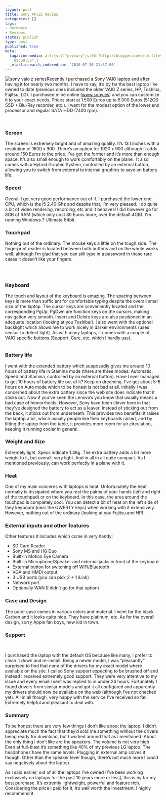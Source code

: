 ```yaml
---
layout: post
title: Sony VPCZ1 Review
categories: []
tags:
- Hardware
- Reviews
status: publish
type: post
published: true
meta:
  tagazine-media: a:7:{s:7:"primary";s:68:"http://bloggerismetech.files.wordpress.com/2010/02/sony_vaio_z_2.jpg";s:6:"images";a:1:{s:68:"http://bloggerismetech.files.wordpress.com/2010/02/sony_vaio_z_2.jpg";a:6:{s:8:"file_url";s:68:"http://bloggerismetech.files.wordpress.com/2010/02/sony_vaio_z_2.jpg";s:5:"width";s:3:"550";s:6:"height";s:3:"386";s:4:"type";s:5:"image";s:4:"area";s:6:"212300";s:9:"file_path";s:0:"";}}s:6:"videos";a:0:{}s:11:"image_count";s:1:"2";s:6:"author";s:7:"5078411";s:7:"blog_id";s:8:"11677451";s:9:"mod_stamp";s:19:"2010-11-05
    09:59:55";}
  _elasticsearch_indexed_on: '2010-07-30 21:57:00'
---
```

<p><img style="display:inline;margin-left:0;margin-right:0;" src="http://bloggerismetech.files.wordpress.com/2010/02/sony_vaio_z_2.jpg" alt="sony vaio z series" align="left" />Recently I purchased a Sony VAIO laptop and after having it for nearly two months, I have to say, it&rsquo;s by far the best laptop I&rsquo;ve owned to date (previous ones included the older VAIO Z series, HP, Toshiba, Fujitsu, LG). I purchased mine online (<a href="http://www.sony.es">www.sony.es</a>) and you can customize it to your exact needs. Prices start at 1.500 Euros up to 5.000 Euros (512GB SSD + Blu-Ray recorder, etc.). I went for the modest option of the lower end processor and regular SATA HDD (7400 rpm). </p>  <p>&nbsp;</p>  <h3>Screen</h3>  <p>The screen is extremely bright and of amazing quality. It&rsquo;s 13.1 inches with a resolution of 1600 x 900. There&rsquo;s an option for 1920 x 900 although it adds around 150 Euros to the price. I&rsquo;ve got the former and it&rsquo;s more than enough space. It&rsquo;s also small enough to work comfortably on the plane.&nbsp; It also comes with a Hybrid Graphic System, controlled by an external button, allowing you to switch from external to internal graphics to save on battery life. </p>  <h3>Speed</h3>  <p>Overall I get very good performance out of if. I purchased the lower end CPU, which is the i5 2.40 Ghz and despite that, I&rsquo;m very pleased. I do quite a bit of video rendering, recording, etc and it behaves! I did however go for 8GB of RAM (which only cost 80 Euros more, over the default 4GB). I&#039;m running Windows 7 Ultimate 64bit.</p>  <h3>Touchpad </h3>  <p>Nothing out of the ordinary. The mouse keys a little on the tough side. The fingerprint reader is located between both buttons and on the whole works well, although I&rsquo;m glad that you can still type in a password in those rare cases it doesn&rsquo;t like your fingers. </p>  <h3>&nbsp;</h3>  <h3>Keyboard</h3>  <p>The touch and layout of the keyboard is amazing. The spacing between keys is more than sufficient for comfortable typing despite the overall small size of the laptop. The cursor keys are conveniently located and the corresponding PgUp, PgDwn are function keys on the cursors, making navigation very smooth. Insert and Delete keys are also positioned in an adequate location (looking at you Toshiba!). I also went with the optional backlight which allows me to work nicely in darker environments (uses sensor to detect light). As with many laptops, it comes with a couple of VAIO specific buttons (Support, Care, etc. which I hardly use). </p>  <p><img src="http://cache-02.gawkerassets.com/assets/images/4/2010/01/500x_vaio_z_-_4.jpg" alt="" /></p>  <h3>Battery life</h3>  <p>I went with the extended battery which supposedly gives me around 10 hours of battery life in Stamina mode (there are three modes: Automatic, Speed and Stamina, controlled by an external button). Have I ever managed to get 10 hours of battery life out of it? Keep on dreaming. I&rsquo;ve got about 5-6 hours on Auto mode which to be honest is not bad at all. Initially I was concerned about the extra battery since the web site does indicate that it sticks out. Now if you&rsquo;ve seen the Lenovo&rsquo;s you know that usually means a bad case of hemorrhoids. However, Sony have been clever here in that they&rsquo;ve designed the battery to act as a leaver. Instead of sticking out from the back, it sticks out from underneath. This provides two benefits: it raises the laptop a bit, which usually people like their keyboards raised, and by lifting the laptop from the table, it provides more room for air circulation, keeping it running cooler in general. </p>  <h3>Weight and Size</h3>  <p>Extremely light. Specs indicate 1.4Kg. The extra battery adds a bit more weight to it, but overall, very light. And in all in all quite compact. As I mentioned previously, can work perfectly in a plane with it.</p>  <h3>Heat</h3>  <p>One of my main concerns with laptops is heat. Unfortunately the heat normally is dissipated where you rest the palms of your hands (left and right of the touchpad) or on the keyboard. In this case, the area around the touchpad is completely cool. You can detect a bit of heat on the left side of they keyboard (near the QWERTY keys) when working with it extensively. However, nothing out of the ordinary (looking at you Fujitsu and HP).</p>  <h3>External inputs and other features </h3>  <p>Other features it includes which come in very handy:</p>  <ul>	   	<li>SD Card Reader </li>    	<li>Sony MS and HG Duo </li>    	<li>Built-in Motion Eye Camera </li>    	<li>Built-in Microphone/Speaker and external jacks in front of the keyboard </li>    	<li>External button for switching off WiFi/Bluetooth </li>    	<li>VGA and HMDI output </li>    	<li>3 USB ports (you can pick 2 + 1 iLink) </li>    	<li>Network port </li>    	<li>Optionally WAN (I didn&rsquo;t go for that option) </li> </ul>  <h3>Case and Design</h3>  <p>The outer case comes in various colors and material. I went for the black Carbon and it looks quite nice. They have platinum, etc. As for the overall design, sorry Apple fan boys, new kid in town. </p>  <h3>Support</h3>  <p>&nbsp;</p>  <p>I purchased the laptop with the default OS because like many, I prefer to clean it down and re-install. Being a newer model, I was &ldquo;pleasantly&rdquo; surprised to find that none of the drivers for my exact model where available on the site. I called Sony support expecting to be brushed off and instead I received extremely good support. They were very attentive to my issue and every email I sent was replied to in under 24 hours. Fortunately I found drivers from similar models and got it all configured and apparently my drivers should now be available on the web (although I&rsquo;ve not checked yet). All in all though, very happy with the service I&rsquo;ve received so far. Extremely helpful and pleasant to deal with. </p>  <h3>Summary</h3>  <p>To be honest there are very few things I don&rsquo;t like about the laptop. I didn&rsquo;t appreciate much the fact that they&rsquo;d sold me something without the drivers being ready for download, but I worked around that as I mentioned. About the only thing I don&rsquo;t like are the speakers. The volume is not very high. Even at full-blast it&rsquo;s something like 40% of my previous LG laptop. The headphones have the same levels. Plugging in external amp solves it though. Other than the speaker level though, there&rsquo;s not much more I could say negatively about the laptop. </p>  <p>As I said earlier, out of all the laptops I&rsquo;ve owned (I&rsquo;ve been working exclusively on laptops for the past 10 years more or less), this is by far my best purchase. It&rsquo;s extremly lightweight, powerful and feature rich. Considering the price I paid for it, it&rsquo;s well worth the investment. I highly recommend it. </p>
